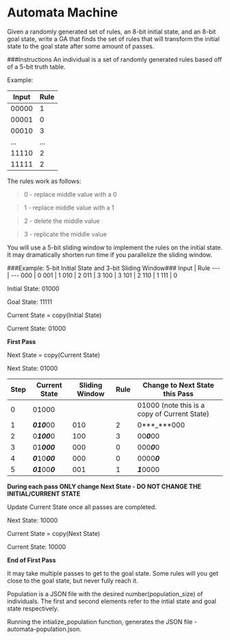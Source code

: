 # Automata Machine

Given a randomly generated set of rules, an 8-bit initial state, and an 8-bit goal state, write a GA that finds the set of rules that will transform the initial state to the goal state after some amount of passes.

###Instructions
An individual is a set of randomly generated rules based off of a 5-bit truth table. 

Example:

Input | Rule
--- | ---
00000 | 1
00001 | 0
00010 | 3
...   | ...
11110 | 2
11111 | 2

The rules work as follows:


> 0 - replace middle value with a 0

> 1 - replace middle value with a 1

> 2 - delete the middle value

> 3 - replicate the middle value

You will use a 5-bit sliding window to implement the rules on the initial state. It may dramatically shorten run time if you parallelize the sliding window.

###Example: 5-bit Initial State and 3-bit Sliding Window###
Input | Rule
--- | ---
000 | 0
001 | 1
010 | 2
011 | 3
100 | 3
101 | 2
110 | 1
111 | 0

Initial State: 01000

Goal State: 11111

Current State = copy(Initial State)

Current State: 01000

**First Pass**

Next State = copy(Current State)

Next State: 01000

Step | Current State | Sliding Window | Rule | Change to Next State this Pass
--- | --- | --- | --- | ---
0 | 01000 |  |  |  01000 (note this is a copy of Current State)
1 | ***010***00 | 010 | 2 |  0***_***000
2 | 0***100***0 | 100 | 3 | 00***0***00
3 | 01***000*** | 000 | 0 | 000***0***0
4 | ***0***10***00*** | 000 | 0 | 0000***0***
5 | ***01***00***0*** | 001 | 1 | ***1***0000

**During each pass ONLY change Next State - DO NOT CHANGE THE INITIAL/CURRENT STATE**

Update Current State once all passes are completed.

Next State: 10000

Current State = copy(Next State)

Current State: 10000

**End of First Pass**



It may take multiple passes to get to the goal state. Some rules will you get close to the goal state, but never fully reach it.

Population is a JSON file with the desired number(population_size) of individuals. The first and second elements refer to the intial state and goal state respectively.

Running the intialize_population function, generates the JSON file - automata-population.json.

